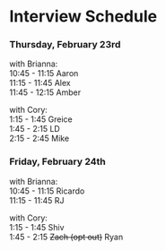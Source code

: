 # Interview Schedule

### Thursday, February 23rd
with Brianna:  
10:45 - 11:15      Aaron    
11:15 - 11:45      Alex  
11:45 - 12:15      Amber  
 
with Cory:    
1:15 - 1:45        Greice  
1:45 - 2:15        LD  
2:15 - 2:45        Mike  


### Friday, February 24th  
with Brianna:  
10:45 - 11:15      Ricardo    
11:15 - 11:45      RJ  

with Cory:  
1:15 - 1:45        Shiv  
1:45 - 2:15        ~~Zach (opt out)~~ Ryan
